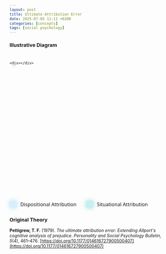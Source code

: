 ```yaml
---
layout: post
title: Ultimate Attribution Error
date: 2025-07-05 11:11 +0200
categories: [concepts]
tags: [social psychology]
---
```


### Illustrative Diagram

<style>
  :root {
    --color-dispositional: rgba(135, 206, 250, 0.3);
  --color-dispositional-shadow: rgba(135, 206, 250, 0.6);

  --color-situational: rgba(72, 209, 204, 0.3);
  --color-situational-shadow: rgba(72, 209, 204, 0.6);
  }

  .uae-container {
    max-width: 600px;
    margin: 2em auto;
    font-family: 'Segoe UI', Tahoma, Geneva, Verdana, sans-serif;
  }

  .uae-table {
    display: grid;
    grid-template-columns: 110px 1fr 1fr;
    grid-template-rows: 45px 200px 200px;
    border-radius: 12px;
    overflow: hidden;
    user-select: none;
    background: transparent;
  }

  .uae-table > div {
    padding: 0;
    font-weight: 600;
    font-size: 1rem;
    text-align: center;
    background: transparent;
    display: flex;
    justify-content: center;
    align-items: center;
    padding: 1.5em;
  }

  .header-cell,
  .axis-label {
    font-weight: 700;
    font-size: 1.1rem;
    user-select: text;
    color: var(--text-light);
    transition: color 0.3s ease;
  }

  .quadrant {
    border: 2px solid transparent;
    border-radius: 10px;
    padding: 0;
    box-shadow: inset 0 0 20px;
    font-weight: 600;
  }

  .quadrant.dispositional {
    background-color: var(--color-dispositional);
    box-shadow: inset 0 0 20px var(--color-dispositional-shadow);
    color: var(--color-dispositional-text);
    border-color: var(--color-dispositional-text);
  }

  .quadrant.situational {
    background-color: var(--color-situational);
    box-shadow: inset 0 0 20px var(--color-situational-shadow);
    color: var(--color-situational-text);
    border-color: var(--color-situational-text);
  }

  .uae-table > div:not(.quadrant) {
    border: none;
  }

  .legend {
    margin-top: 1.5em;
    display: flex;
    gap: 2em;
    justify-content: flex-start;
    font-size: 1rem;
    color: var(--text-light);
    transition: color 0.3s ease;
  }

  .legend-item {
    display: flex;
    align-items: center;
    gap: 0.7em;
    user-select: none;
  }

  .legend-color {
    width: 24px;
    height: 24px;
    border-radius: 6px;
  }

  .legend-dispositional {
    background-color: var(--color-dispositional);
    box-shadow: 0 0 15px var(--color-dispositional-shadow);
    border: 2px solid var(--color-dispositional-text);
  }

  .legend-situational {
    background-color: var(--color-situational);
    box-shadow: 0 0 15px var(--color-situational-shadow);
    border: 2px solid var(--color-situational-text);
  }

  @media (prefers-color-scheme: dark) {
    .header-cell,
    .axis-label,
    .legend {
      color: var(--text-dark);
    }
  }
</style>

<div class="uae-container" role="region" aria-label="Ultimate Attribution Error quadrant chart">
  <div class="uae-table" aria-describedby="legend">
    
    <div></div>
    <div class="header-cell" tabindex="0">Ingroup</div>
    <div class="header-cell" tabindex="0">Outgroup</div>

    <div class="axis-label" tabindex="0">Positive Behavior</div>
    <div class="quadrant dispositional" tabindex="0">
      Our character:<br>typical for us
    </div>
    <div class="quadrant situational" tabindex="0">
      External circumstances:<br>atypical for them
    </div>

    <div class="axis-label" tabindex="0">Negative Behavior</div>
    <div class="quadrant situational" tabindex="0">
      External circumstances:<br>atypical for us
    </div>
    <div class="quadrant dispositional" tabindex="0">
      Their character:<br>typical for them
    </div>
  </div>

  <div id="legend" class="legend" aria-label="Attribution legend">
    <div class="legend-item">
      <div class="legend-color legend-dispositional"></div>
      <span>Dispositional Attribution</span>
    </div>
    <div class="legend-item">
      <div class="legend-color legend-situational"></div>
      <span>Situational Attribution</span>
    </div>
  </div>
</div>
      
### Original Theory

**Pettigrew, T. F.** (1979). *The ultimate attribution error: Extending Allport's cognitive analysis of prejudice*. _Personality and Social Psychology Bulletin, 5_(4), 461–476. [https://doi.org/10.1177/014616727900500407](https://doi.org/10.1177/014616727900500407)
